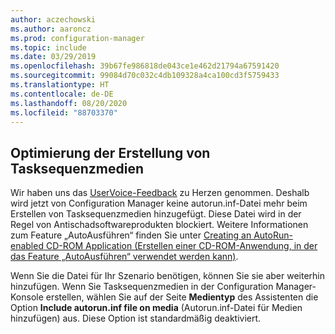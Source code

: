 ```yaml
---
author: aczechowski
ms.author: aaroncz
ms.prod: configuration-manager
ms.topic: include
ms.date: 03/29/2019
ms.openlocfilehash: 39b67fe986818de043ce1e462d21794a67591420
ms.sourcegitcommit: 99084d70c032c4db109328a4ca100cd3f5759433
ms.translationtype: HT
ms.contentlocale: de-DE
ms.lasthandoff: 08/20/2020
ms.locfileid: "88703370"
---
```

## <a name="improvement-to-task-sequence-media-creation"></a><a name="bkmk_tsmedia"></a> Optimierung der Erstellung von Tasksequenzmedien

<!-- 4090666 -->

Wir haben uns das [UserVoice-Feedback](https://configurationmanager.uservoice.com/forums/300492-ideas/suggestions/20306074-add-ability-to-not-include-autorun-inf-when-buildi) zu Herzen genommen. Deshalb wird jetzt von Configuration Manager keine autorun.inf-Datei mehr beim Erstellen von Tasksequenzmedien hinzugefügt. Diese Datei wird in der Regel von Antischadsoftwareprodukten blockiert. Weitere Informationen zum Feature „AutoAusführen“ finden Sie unter [Creating an AutoRun-enabled CD-ROM Application (Erstellen einer CD-ROM-Anwendung, in der das Feature „AutoAusführen“ verwendet werden kann)](/windows/desktop/shell/autoplay).

Wenn Sie die Datei für Ihr Szenario benötigen, können Sie sie aber weiterhin hinzufügen. Wenn Sie Tasksequenzmedien in der Configuration Manager-Konsole erstellen, wählen Sie auf der Seite **Medientyp** des Assistenten die Option **Include autorun.inf file on media** (Autorun.inf-Datei für Medien hinzufügen) aus. Diese Option ist standardmäßig deaktiviert.